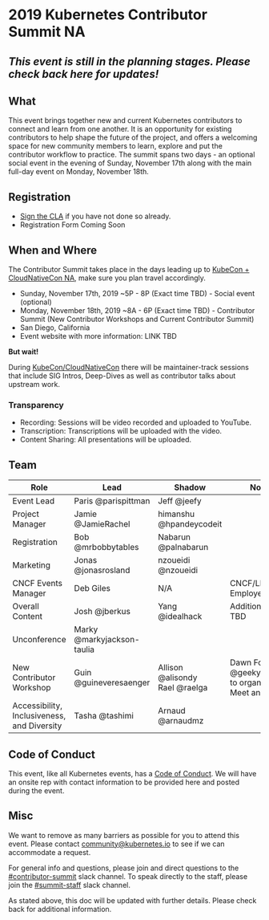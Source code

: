 # 2019 Kubernetes Contributor Summit NA

## *This event is still in the planning stages. Please check back here for updates!*

## What

This event brings together new and current Kubernetes contributors to connect and learn from one another. It is an opportunity for existing contributors to help shape the future of the project, and offers a welcoming space for new community members to learn, explore and put the contributor workflow to practice. The summit spans two days - an optional social event in the evening of Sunday, November 17th along with the main full-day event on Monday, November 18th.

## Registration

- [Sign the CLA](/CLA.md) if you have not done so already.
- Registration Form Coming Soon

## When and Where

The Contributor Summit takes place in the days leading up to [KubeCon + CloudNativeCon NA](https://events.linuxfoundation.org/events/kubecon-cloudnativecon-north-america-2019/), make sure you plan travel accordingly.

- Sunday, November 17th, 2019 ~5P - 8P (Exact time TBD) - Social event (optional)
- Monday, November 18th, 2019 ~8A - 6P (Exact time TBD) - Contributor Summit (New Contributor Workshops and Current Contributor Summit)
- San Diego, California
- Event website with more information: LINK TBD

**But wait!**

During [KubeCon/CloudNativeCon](https://events.linuxfoundation.org/events/kubecon-cloudnativecon-north-america-2019/) there will be maintainer-track sessions that include SIG Intros, Deep-Dives as well as contributor talks about upstream work.

### Transparency

- Recording: Sessions will be video recorded and uploaded to YouTube.
- Transcription: Transcriptions will be uploaded with the video.
- Content Sharing: All presentations will be uploaded.

## Team

| Role | Lead | Shadow | Notes |
|---|---|---|---|
| Event Lead | Paris @parispittman | Jeff @jeefy | |
| Project Manager | Jamie @JamieRachel | himanshu @hpandeycodeit | |
| Registration | Bob @mrbobbytables | Nabarun @palnabarun | |
| Marketing | Jonas @jonasrosland | nzoueidi @nzoueidi | |
| CNCF Events Manager | Deb Giles | N/A | CNCF/LF Employee |
| Overall Content | Josh @jberkus | Yang @idealhack | Additional roles TBD |
| Unconference | Marky @markyjackson-taulia | | |
| New Contributor Workshop | Guin @guineveresaenger | Allison @alisondy<br />Rael @raelga | Dawn Foster @geekygirldawn to organize SIG Meet and Greet |
| Accessibility, Inclusiveness, and Diversity | Tasha @tashimi | Arnaud @arnaudmz | |

## Code of Conduct

This event, like all Kubernetes events, has a [Code of Conduct](/code-of-conduct.md). We will have an onsite rep with contact information to be provided here and posted during the event.

## Misc

We want to remove as many barriers as possible for you to attend this event. Please contact community@kubernetes.io to see if we can accommodate a request.

For general info and questions, please join and direct questions to the [#contributor-summit](https://kubernetes.slack.com/messages/C7J893413/) slack channel. To speak directly to the staff, please join the [#summit-staff](https://kubernetes.slack.com/messages/CEMM39SKG/) slack channel.

As stated above, this doc will be updated with further details. Please check back for additional information.
